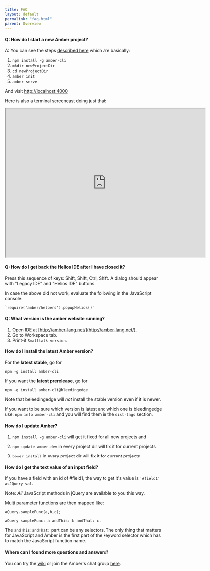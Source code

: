 ```yaml
---
title: FAQ
layout: default
permalink: "faq.html"
parent: Overview
---
```


#### Q: How do I start a new Amber project?

A: You can see the steps [described here](/getting-started.html) which are basically:

1. `npm install -g amber-cli`
2. `mkdir newProjectDir`
3. `cd newProjectDir`
4. `amber init`
5. `amber serve`

And visit [http://localhost:4000](http://localhost:4000)

Here is also a terminal screencast doing just that:

<iframe src="http://showterm.io/457dc8b24df38d67e421d#fast" width="640" height="480"></iframe>


#### Q: How do I get back the Helios IDE after I have closed it?

Press this sequence of keys: Shift, Shift, Ctrl, Shift.
A dialog should appear with "Legacy IDE" and "Helios IDE" buttons. 

In case the above did not work, evaluate the following in the JavaScript console:

    `require('amber/helpers').popupHelios()`

    
#### Q: What version is the amber website running?

1.    Open IDE at [http://amber-lang.net/](http://amber-lang.net/).
2.    Go to Workspace tab.
3.    Print-it ``Smalltalk version``.

#### How do I install the latest Amber version?

For the **latest stable**, go for

`npm -g install amber-cli`

If you want the **latest prerelease**, go for

`npm -g install amber-cli@bleedingedge`

Note that beleedingedge will *not* install the stable version even if it is newer.

If you want to be sure which version is latest and which one is bleedingedge use:
`npm info amber-cli` and you will find them in the `dist-tags` section.

#### How do I update Amber?

1. ``npm install -g amber-cli``  will get it fixed for all new projects and 

2.  ``npm update amber-dev`` in every project dir will fix it for current projects

3. `bower install` in every project dir will fix it for current projects


#### How do I get the text value of an input field?

If you have a field with an id of #field1, the way to get it's value is `'#field1' asJQuery val`.

Note: _All_ JavaScript methods in jQuery are available to you this way.

Multi parameter functions are then mapped like:

`aQuery.sampleFunc(a,b,c);`

 `aQuery sampleFunc: a andThis: b andThat: c.`

The ``andThis:andThat:`` part can be any selectors. The only thing that matters for JavaScript and Amber is the first part of the keyword selector which has to match the JavaScript function name.


#### Where can I found more questions and answers?

You can try the [wiki](https://github.com/amber-smalltalk/amber/wiki/FAQ) or join the Amber's chat group [here](https://gitter.im/amber-smalltalk/amber).


